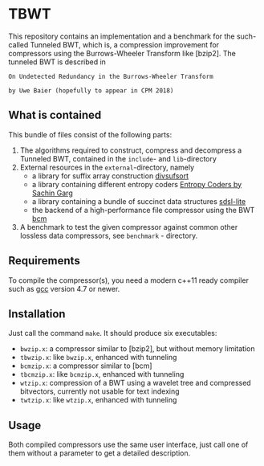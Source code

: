 # TBWT
This repository contains an implementation and a benchmark for the such-called
Tunneled BWT, which is, a compression improvement for compressors using the 
Burrows-Wheeler Transform like [bzip2]. The tunneled BWT is described in

	On Undetected Redundancy in the Burrows-Wheeler Transform

	by Uwe Baier (hopefully to appear in CPM 2018)

## What is contained
This bundle of files consist of the following parts:
1. The algorithms required to construct, compress and decompress a Tunneled BWT,
   contained in the `include`- and `lib`-directory
2. External resources in the `external`-directory, namely
   - a library for suffix array construction [divsufsort](https://github.com/y-256/libdivsufsort)
   - a library containing different entropy coders [Entropy Coders by Sachin Garg](http://www.sachingarg.com/compression/entropy_coding/64bit)
   - a library containing a bundle of succinct data structures [sdsl-lite](https://github.com/simongog/sdsl-lite)
   - the backend of a high-performance file compressor using the BWT [bcm](https://github.com/encode84/bcm)
3. A benchmark to test the given compressor against common other lossless
   data compressors, see `benchmark` - directory.

## Requirements
To compile the compressor(s), you need a modern c++11 ready compiler such as 
[gcc](https://gcc.gnu.org/) version 4.7 or newer.

## Installation
Just call the command `make`. It should produce six executables:
- `bwzip.x`: a compressor similar to [bzip2], but without memory limitation
- `tbwzip.x`: like `bwzip.x`, enhanced with tunneling
- `bcmzip.x`: a compressor similar to [bcm]
- `tbcmzip.x`: like `bcmzip.x`, enhanced with tunneling
- `wtzip.x`: compression of a BWT using a wavelet tree and compressed bitvectors,
  currently not usable for text indexing
- `twtzip.x`: like `wtzip.x`, enhanced with tunneling

## Usage
Both compiled compressors use the same user interface, just call one of them
without a parameter to get a detailed description.

